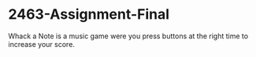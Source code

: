 # 2463-Assignment-Final
Whack a Note is a music game were you press buttons at the right time to increase your score.
